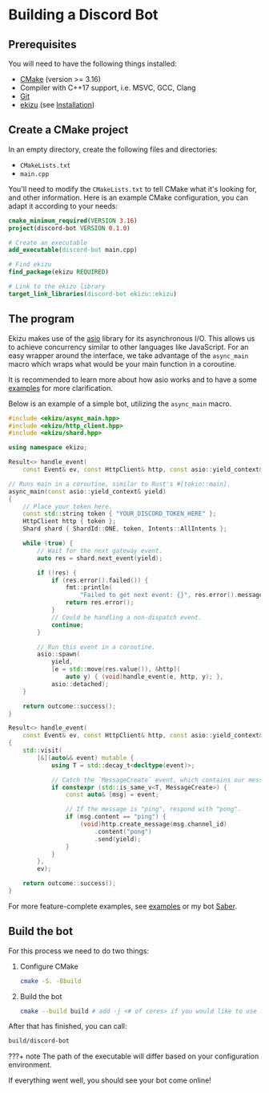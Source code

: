 # Building a Discord Bot

## Prerequisites

You will need to have the following things installed:

- [CMake](https://cmake.org/download/) (version >= 3.16)
- Compiler with C++17 support, i.e. MSVC, GCC, Clang
- [Git](https://git-scm.com/)
- [ekizu](https://github.com/jontitorr/ekizu) (see [Installation](getting-started.md))

## Create a CMake project

In an empty directory, create the following files and directories:

- `CMakeLists.txt`
- `main.cpp`

You'll need to modify the `CMakeLists.txt` to tell CMake what it's looking for, and other information.
Here is an example CMake configuration, you can adapt it according to your needs:

```cmake
cmake_minimum_required(VERSION 3.16)
project(discord-bot VERSION 0.1.0)

# Create an executable
add_executable(discord-bot main.cpp)

# Find ekizu
find_package(ekizu REQUIRED)

# Link to the ekizu library
target_link_libraries(discord-bot ekizu::ekizu)
```

## The program

Ekizu makes use of the [asio](https://github.com/chriskohlhoff/asio) library for
its asynchronous I/O. This allows us to achieve concurrency similar to other languages like JavaScript. For an easy wrapper around the interface, we take advantage of the `async_main` macro which wraps what would be your main function in a coroutine.

It is recommended to learn more about how asio works and to have a some [examples](https://github.com/chriskohlhoff/asio/tree/master/asio/src/examples) for more clarification.

Below is an example of a simple bot, utilizing the `async_main` macro.

```cpp
#include <ekizu/async_main.hpp>
#include <ekizu/http_client.hpp>
#include <ekizu/shard.hpp>

using namespace ekizu;

Result<> handle_event(
    const Event& ev, const HttpClient& http, const asio::yield_context& yield);

// Runs main in a coroutine, similar to Rust's #[tokio::main].
async_main(const asio::yield_context& yield)
{
    // Place your token here.
    const std::string token { "YOUR_DISCORD_TOKEN_HERE" };
    HttpClient http { token };
    Shard shard { ShardId::ONE, token, Intents::AllIntents };

    while (true) {
        // Wait for the next gateway event.
        auto res = shard.next_event(yield);

        if (!res) {
            if (res.error().failed()) {
                fmt::println(
                    "Failed to get next event: {}", res.error().message());
                return res.error();
            }
            // Could be handling a non-dispatch event.
            continue;
        }

        // Run this event in a coroutine.
        asio::spawn(
            yield,
            [e = std::move(res.value()), &http](
                auto y) { (void)handle_event(e, http, y); },
            asio::detached);
    }

    return outcome::success();
}

Result<> handle_event(
    const Event& ev, const HttpClient& http, const asio::yield_context& yield)
{
    std::visit(
        [&](auto&& event) mutable {
            using T = std::decay_t<decltype(event)>;

            // Catch the `MessageCreate` event, which contains our message.
            if constexpr (std::is_same_v<T, MessageCreate>) {
                const auto& [msg] = event;

                // If the message is "ping", respond with "pong".
                if (msg.content == "ping") {
                    (void)http.create_message(msg.channel_id)
                        .content("pong")
                        .send(yield);
                }
            }
        },
        ev);

    return outcome::success();
}
```

For more feature-complete examples, see [examples](https://github.com/jontitorr/ekizu/tree/main/examples) or my bot [Saber](https://github.com/jontitorr/saber).

## Build the bot

For this process we need to do two things:

1. Configure CMake

    ```bash
    cmake -S. -Bbuild
    ```

2. Build the bot

    ```bash
    cmake --build build # add -j <# of cores> if you would like to use more cores when building
    ```

After that has finished, you can call:

```bash
build/discord-bot
```

???+ note
    The path of the executable will differ based on your configuration environment.

If everything went well, you should see your bot come online!
